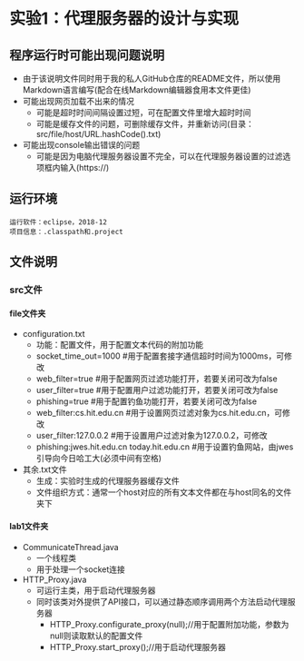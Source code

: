 # 实验1：代理服务器的设计与实现
## 程序运行时可能出现问题说明
- 由于该说明文件同时用于我的私人GitHub仓库的README文件，所以使用Markdown语言编写(配合在线Markdown编辑器食用本文件更佳)
- 可能出现网页加载不出来的情况
    - 可能是超时时间间隔设置过短，可在配置文件里增大超时时间
    - 可能是缓存文件的问题，可删除缓存文件，并重新访问(目录：src/file/host/URL.hashCode().txt)
- 可能出现console输出错误的问题
    - 可能是因为电脑代理服务器设置不完全，可以在代理服务器设置的过滤选项框内输入(https://)
## 运行环境
    运行软件：eclipse，2018-12  
    项目信息：.classpath和.project  
## 文件说明
### src文件
#### file文件夹
- configuration.txt
    - 功能：配置文件，用于配置文本代码的附加功能  
    - socket_time_out=1000                        #用于配置套接字通信超时时间为1000ms，可修改
    - web_filter=true                             #用于配置网页过滤功能打开，若要关闭可改为false  
    - user_filter=true                            #用于配置用户过滤功能打开，若要关闭可改为false  
    - phishing=true                               #用于配置钓鱼功能打开，若要关闭可改为false  
    - web_filter:cs.hit.edu.cn                    #用于设置网页过滤对象为cs.hit.edu.cn，可修改  
    - user_filter:127.0.0.2                       #用于设置用户过滤对象为127.0.0.2，可修改  
    - phishing:jwes.hit.edu.cn today.hit.edu.cn   #用于设置钓鱼网站，由jwes引导向今日哈工大(必须中间有空格)  
- 其余.txt文件
    - 生成：实验时生成的代理服务器缓存文件  
    - 文件组织方式：通常一个host对应的所有文本文件都在与host同名的文件夹下  
#### lab1文件夹
- CommunicateThread.java
    - 一个线程类  
    - 用于处理一个socket连接  
- HTTP_Proxy.java
    - 可运行主类，用于启动代理服务器
    - 同时该类对外提供了API接口，可以通过静态顺序调用两个方法启动代理服务器
        - HTTP_Proxy.configurate_proxy(null);//用于配置附加功能，参数为null则读取默认的配置文件  
        - HTTP_Proxy.start_proxy();//用于启动代理服务器  
